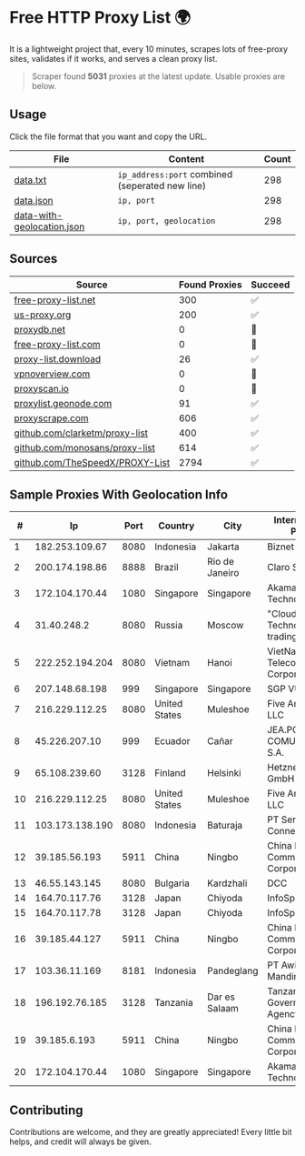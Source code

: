 
# Free HTTP Proxy List 🌍

It is a lightweight project that, every 10 minutes, scrapes lots of free-proxy sites, validates if it works, and serves a clean proxy list.


> Scraper found **5031** proxies at the latest update. Usable proxies are below.

## Usage

Click the file format that you want and copy the URL.


|File|Content|Count|
|----|-------|-----|
|[data.txt](https://raw.githubusercontent.com/themiralay/Proxy-List-World/master/data.txt)|`ip_address:port` combined (seperated new line)|298|
|[data.json](https://raw.githubusercontent.com/themiralay/Proxy-List-World/master/data.json)|`ip, port`|298|
|[data-with-geolocation.json](https://raw.githubusercontent.com/themiralay/Proxy-List-World/master/data-with-geolocation.json)|`ip, port, geolocation`|298|

## Sources

|Source|Found Proxies|Succeed|
|------|-------------|-------|
|[free-proxy-list.net](https://free-proxy-list.net)|300|✅|
|[us-proxy.org](https://www.us-proxy.org)|200|✅|
|[proxydb.net](http://proxydb.net)|0|🚫|
|[free-proxy-list.com](https://free-proxy-list.com/?page=&port=&type%5B%5D=http&type%5B%5D=https&up_time=0&search=Search)|0|🚫|
|[proxy-list.download](https://www.proxy-list.download/HTTP)|26|✅|
|[vpnoverview.com](https://vpnoverview.com/privacy/anonymous-browsing/free-proxy-servers)|0|🚫|
|[proxyscan.io](https://www.proxyscan.io)|0|🚫|
|[proxylist.geonode.com](https://proxylist.geonode.com/api/proxy-list?limit=300&page=1&sort_by=lastChecked&sort_type=desc&protocols=http,https)|91|✅|
|[proxyscrape.com](https://api.proxyscrape.com/v2/?request=displayproxies&protocol=http&timeout=10000&country=all&ssl=all&anonymity=all)|606|✅|
|[github.com/clarketm/proxy-list](https://raw.githubusercontent.com/clarketm/proxy-list/master/proxy-list-raw.txt)|400|✅|
|[github.com/monosans/proxy-list](https://raw.githubusercontent.com/monosans/proxy-list/main/proxies/http.txt)|614|✅|
|[github.com/TheSpeedX/PROXY-List](https://raw.githubusercontent.com/TheSpeedX/PROXY-List/master/http.txt)|2794|✅|


## Sample Proxies With Geolocation Info

|#|Ip|Port|Country|City|Internet Service Provider|
|-|--|----|-------|----|-------------------------|
|1|182.253.109.67|8080|Indonesia|Jakarta|Biznet Metronet|
|2|200.174.198.86|8888|Brazil|Rio de Janeiro|Claro S.A|
|3|172.104.170.44|1080|Singapore|Singapore|Akamai Technologies|
|4|31.40.248.2|8080|Russia|Moscow|"Cloud Technologies" LLC trading as Cloud.ru|
|5|222.252.194.204|8080|Vietnam|Hanoi|VietNam Post and Telecom Corporation|
|6|207.148.68.198|999|Singapore|Singapore|SGP VULTR|
|7|216.229.112.25|8080|United States|Muleshoe|Five Area Systems, LLC|
|8|45.226.207.10|999|Ecuador|Cañar|JEA.PC COMUNICACIONES S.A.|
|9|65.108.239.60|3128|Finland|Helsinki|Hetzner Online GmbH|
|10|216.229.112.25|8080|United States|Muleshoe|Five Area Systems, LLC|
|11|103.173.138.190|8080|Indonesia|Baturaja|PT Serayu Multi Connection|
|12|39.185.56.193|5911|China|Ningbo|China Mobile Communications Corporation|
|13|46.55.143.145|8080|Bulgaria|Kardzhali|DCC|
|14|164.70.117.76|3128|Japan|Chiyoda|InfoSphere|
|15|164.70.117.78|3128|Japan|Chiyoda|InfoSphere|
|16|39.185.44.127|5911|China|Ningbo|China Mobile Communications Corporation|
|17|103.36.11.169|8181|Indonesia|Pandeglang|PT Awinet Global Mandiri|
|18|196.192.76.185|3128|Tanzania|Dar es Salaam|Tanzania e-Government Agency|
|19|39.185.6.193|5911|China|Ningbo|China Mobile Communications Corporation|
|20|172.104.170.44|1080|Singapore|Singapore|Akamai Technologies|



## Contributing

Contributions are welcome, and they are greatly appreciated! Every
little bit helps, and credit will always be given.

